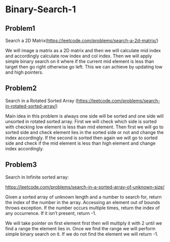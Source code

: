# Binary-Search-1


## Problem1 
Search a 2D Matrix(https://leetcode.com/problems/search-a-2d-matrix/)

We will image a matrix as a 2D matrix and then we will calculate mid index and accordingly calculate row index and col index. 
Then we will apply simple binary search on it where if the current mid element is less than target then go right otherwise go left.
This we can achieve by updating low and high pointers. 



## Problem2 
Search in a Rotated Sorted Array (https://leetcode.com/problems/search-in-rotated-sorted-array/)

Main idea in this problem is always one side will be sorted and one side will unsorted in rotated sorted array. 
First we will check which side is sorted with checking low element is less than mid element.
Then first we will go to sorted side and check element lies in the sorted side or not and change the index accordingly.
If the second is sorted then again we will go to sorted side and check if the mid element is less than high element and change index accordingly. 




## Problem3
Search in Infinite sorted array: 

https://leetcode.com/problems/search-in-a-sorted-array-of-unknown-size/

Given a sorted array of unknown length and a number to search for, return the index of the number in the array. Accessing an element out of bounds throws exception. If the number occurs multiple times, return the index of any occurrence. If it isn’t present, return -1.

We will take pointer on first element first then will multiply it with 2 until we find a range the element lies in.
Once we find the range we will perform simple binary search on it.
If we do not find the element we will return -1.

